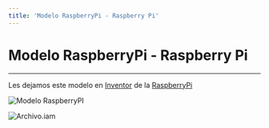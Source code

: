 ```yaml
---
title: 'Modelo RaspberryPi - Raspberry Pi'
---
```


# Modelo RaspberryPi - Raspberry Pi

---

Les dejamos este modelo en [Inventor][1] de la [RaspberryPi][2]

![Modelo RaspberryPI][img]

![Archivo.iam][file]

[1]: http://www.autodesk.com/products/autodesk-inventor-family/overview
[2]: http://www.raspberrypi.org/
[img]: /images/blog/modelos/modeloRaspiFinal.png "imagen modelo raspberry"
[file]: /modelos/modeloRaspi.iam "modelo raspi"